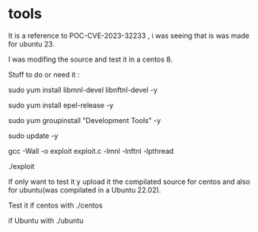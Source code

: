 # tools
It is a reference to POC-CVE-2023-32233 , i was seeing that is was made for ubuntu 23.

I was modifing the source and test it in a centos 8.

Stuff to do or need it :

sudo yum install libmnl-devel libnftnl-devel -y

sudo yum install epel-release -y

sudo yum groupinstall "Development Tools" -y

sudo update -y

gcc -Wall -o exploit exploit.c -lmnl -lnftnl -lpthread

./exploit

If only want to test it y upload it the compilated source for centos 
and also for ubuntu(was compilated in a Ubuntu 22.02).

Test it if centos with ./centos

if Ubuntu with ./ubuntu 
